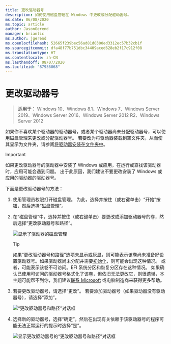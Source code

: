 ```yaml
---
title: 更改驱动器号
description: 如何使用磁盘管理在 Windows 中更改或分配驱动器号。
ms.date: 06/08/2020
ms.topic: article
author: JasonGerend
manager: brianlic
ms.author: jgerend
ms.openlocfilehash: 52665f239bec56ad81d0300ed3312ec57b32cb1f
ms.sourcegitcommit: dfa48f77b751dbc34409aced628eb2f17c912f08
ms.translationtype: HT
ms.contentlocale: zh-CN
ms.lasthandoff: 08/07/2020
ms.locfileid: "87936068"
---
```

# <a name="change-a-drive-letter"></a>更改驱动器号

> **适用于：** Windows 10、Windows 8.1、Windows 7、Windows Server 2019、Windows Server 2016、Windows Server 2012 R2、Windows Server 2012

如果你不喜欢某个驱动器的驱动器号，或者某个驱动器尚未分配驱动器号，可以使用磁盘管理来更改或分配驱动器号。 若要改为将驱动器装载到空文件夹，从而使其显示为文件夹，请参阅[将驱动器安装在文件夹中](assign-a-mount-point-folder-path-to-a-drive.md)。

> [!IMPORTANT]
> 如果更改驱动器号的驱动器中安装了 Windows 或应用，在运行或查找该驱动器时，应用可能会遇到问题。 出于此原因，我们建议不要更改安装了 Windows 或应用的驱动器的驱动器号。

下面是更改驱动器号的方法：

1. 使用管理员权限打开磁盘管理。
    为此，选择并按住（或右键单击）“开始”按钮，然后选择“磁盘管理”。
1. 在“磁盘管理”中，选择并按住（或右键单击）要更改或添加驱动器号的卷，然后选择“更改驱动器号和路径”。

    ![显示了驱动器的磁盘管理](media/change-drive-letter.png)
    > [!TIP]
    > 如果“更改驱动器号和路径”选项未显示或灰显，则可能表示该卷尚未准备好设置驱动器号。如果驱动器尚未分配并需要[初始化](initialize-new-disks.md)，则可能会出现这种情况。 或者，可能表示该卷不可访问。EFI 系统分区和恢复分区存在这种情况。 如果确认已使用可访问的驱动器号格式化了该卷，但依旧无法更改它，则很遗憾，本主题可能帮不到你，我们建议[联系 Microsoft](https://support.microsoft.com/contactus/) 或电脑制造商来获得更多帮助。

1. 若要更改驱动器号，请选择“更改”。 若要添加驱动器号（如果驱动器没有驱动器号），请选择“添加”。

    ![“更改驱动器号和路径”对话框](media/change-drive-letter2.png)
1. 选择新的驱动器号，选择“确定”，然后在出现有关依赖于该驱动器号的程序可能无法正常运行的提示时选择“是”。 

    ![显示更改驱动器号的“更改驱动器号和路径”对话框](media/change-drive-letter3.png)
